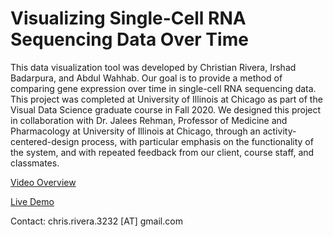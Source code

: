 # Visualizing Single-Cell RNA Sequencing Data Over Time

This data visualization tool was developed by Christian Rivera, Irshad Badarpura, and Abdul Wahhab. Our goal is to provide a method of comparing gene expression over time in single-cell RNA sequencing data. This project was completed at University of Illinois at Chicago as part of the Visual Data Science graduate course in Fall 2020. We designed this project in collaboration with Dr. Jalees Rehman, Professor of Medicine and Pharmacology at University of Illinois at Chicago, through an activity-centered-design process, with particular emphasis on the functionality of the system, and with repeated feedback from our client, course staff, and classmates.

[Video Overview](https://drive.google.com/file/d/13-rR3PyS5wx6Y1w6jO-AtD_Gzq_-MYER/preview)

[Live Demo](https://crivera32.github.io/rna-seq/src/)

Contact: chris.rivera.3232 \[AT\] gmail.com
